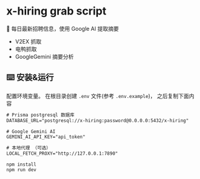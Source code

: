 # x-hiring grab script

🤗 每日最新招聘信息，使用 Google AI 提取摘要

- V2EX 抓取
- 电鸭抓取
- GoogleGemini 摘要分析

## ⌨️ 安装&运行

配置环境变量。 在根目录创建 `.env` 文件(参考 `.env.example`)， 之后复制下面内容

```txt
# Prisma postgresql 数据库
DATABASE_URL="postgresql://x-hiring:password@0.0.0.0:5432/x-hiring"

# Google Gemini AI
GEMINI_AI_API_KEY="api_token"

# 本地代理 （可选）
LOCAL_FETCH_PROXY="http://127.0.0.1:7890"
```

```shell
npm install
npm run dev
```

